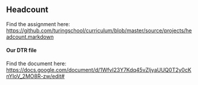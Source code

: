 ## Headcount

Find the assignment here: https://github.com/turingschool/curriculum/blob/master/source/projects/headcount.markdown

#### Our DTR file

Find the document here: https://docs.google.com/document/d/1WfvI23Y7Kdq45vZljyaUUQ0T2y0cKnYIoV_2MO8R-zw/edit#
